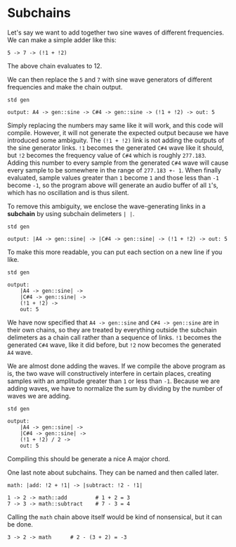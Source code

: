 # Subchains

Let's say we want to add together two sine waves of different frequencies. We can make a simple adder like this:

```
5 -> 7 -> (!1 + !2)
```
The above chain evaluates to 12.

We can then replace the `5` and `7` with sine wave generators of different frequencies and make the chain output.

```
std gen

output: A4 -> gen::sine -> C#4 -> gen::sine -> (!1 + !2) -> out: 5
```
Simply replacing the numbers may same like it will work, and this code will compile. However, it will not generate the expected output because we have introduced some ambiguity. The `(!1 + !2)` link is not adding the outputs of the sine generator links. `!1` becomes the generated `C#4` wave like it should, but `!2` becomes the frequency value of `C#4` which is roughly `277.183`. Adding this number to every sample from the generated `C#4` wave will cause every sample to be somewhere in the range of `277.183 +- 1`. When finally evaluated, sample values greater than `1` become `1` and those less than `-1` become `-1`, so the program above will generate an audio buffer of all `1`'s, which has no oscillation and is thus silent.

To remove this ambiguity, we enclose the wave-generating links in a **subchain** by using subchain delimeters `| |`.

```
std gen

output: |A4 -> gen::sine| -> |C#4 -> gen::sine| -> (!1 + !2) -> out: 5
```

To make this more readable, you can put each section on a new line if you like.

```
std gen

output:
    |A4 -> gen::sine| ->
    |C#4 -> gen::sine| ->
    (!1 + !2) ->
    out: 5
```

We have now specified that `A4 -> gen::sine` and `C#4 -> gen::sine` are in their own chains, so they are treated by everything outside the subchain delimeters as a chain call rather than a sequence of links. `!1` becomes the generated `C#4` wave, like it did before, but `!2` now becomes the generated `A4` wave.

We are almost done adding the waves. If we compile the above program as is, the two wave will constructively interfere in certain places, creating samples with an amplitude greater than `1` or less than `-1`. Because we are adding waves, we have to normalize the sum by dividing by the number of waves we are adding.

```
std gen

output:
    |A4 -> gen::sine| ->
    |C#4 -> gen::sine| ->
    (!1 + !2) / 2 ->
    out: 5
```

Compiling this should be generate a nice A major chord.

One last note about subchains. They can be named and then called later.

```
math: |add: !2 + !1| -> |subtract: !2 - !1|

1 -> 2 -> math::add         # 1 + 2 = 3
7 -> 3 -> math::subtract    # 7 - 3 = 4
```

Calling the `math` chain above itself would be kind of nonsensical, but it can be done.

```
3 -> 2 -> math      # 2 - (3 + 2) = -3
```
